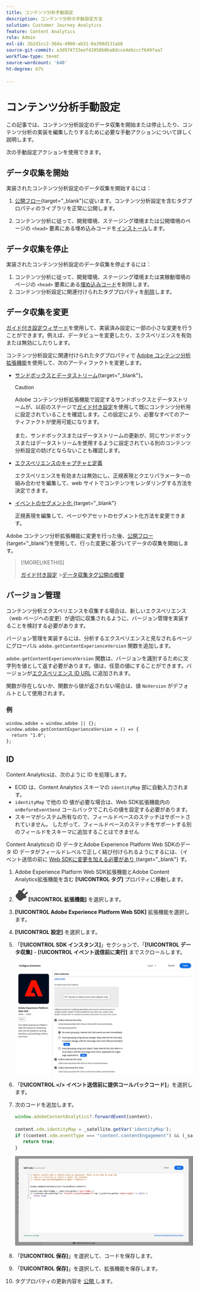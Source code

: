 ```yaml
---
title: コンテンツ分析手動設定
description: コンテンツ分析の手動設定方法
solution: Customer Journey Analytics
feature: Content Analytics
role: Admin
exl-id: 2b2d1cc2-36da-4960-ab31-0a398d131ab8
source-git-commit: a3d974733eef42050b0ba8dcce4ebcccf649faa7
workflow-type: tm+mt
source-wordcount: '640'
ht-degree: 67%

---
```


# コンテンツ分析手動設定

この記事では、コンテンツ分析設定のデータ収集を開始または停止したり、コンテンツ分析の実装を編集したりするために必要な手動アクションについて詳しく説明します。

次の手動設定アクションを使用できます。

## データ収集を開始

実装されたコンテンツ分析設定のデータ収集を開始するには：

1. [公開フロー](https://experienceleague.adobe.com/ja/docs/experience-platform/tags/publish/overview){target="_blank"}に従います。コンテンツ分析設定を含むタグプロパティのライブラリを正常に公開します。

1. コンテンツ分析に従って、開発環境、ステージング環境または公開環境のページの `<head>` 要素にある埋め込みコードを[インストール](https://experienceleague.adobe.com/ja/docs/experience-platform/tags/publish/environments/environments#installation)します。


## データ収集を停止

実装されたコンテンツ分析設定のデータ収集を停止するには：

1. コンテンツ分析に従って、開発環境、ステージング環境または実稼動環境のページの `<head>` 要素にある[埋め込みコード](https://experienceleague.adobe.com/ja/docs/experience-platform/tags/publish/environments/environments)を削除します。
1. コンテンツ分析設定に関連付けられたタグプロパティを[削除](https://experienceleague.adobe.com/ja/docs/experience-platform/tags/publish/overview)します。



## データ収集を変更

[ガイド付き設定ウィザード](guided.md)を使用して、実装済み設定に一部の小さな変更を行うことができます。例えば、データビューを変更したり、エクスペリエンスを有効または無効にしたりします。

コンテンツ分析設定に関連付けられたタグプロパティで [Adobe コンテンツ分析拡張機能](https://experienceleague.adobe.com/ja/docs/experience-platform/tags/extensions/client/content-analytics/overview)を使用して、次のアーティファクトを変更します。

* [サンドボックスとデータストリーム](https://experienceleague.adobe.com/ja/docs/experience-platform/tags/extensions/client/content-analytics/overview#configure-datastreams){target="_blank"}。

  >[!CAUTION]
  >
  >Adobe コンテンツ分析拡張機能で設定するサンドボックスとデータストリームが、以前のステージで[ガイド付き設定](guided.md)を使用して既にコンテンツ分析用に設定されていることを確認します。この設定により、必要なすべてのアーティファクトが使用可能になります。<br/><br/>また、サンドボックスまたはデータストリームの更新が、同じサンドボックスまたはデータストリームを使用するように設定されている別のコンテンツ分析設定の妨げとならないことも確認します。
  >

* [エクスペリエンスのキャプチャと定義](https://experienceleague.adobe.com/ja/docs/experience-platform/tags/extensions/client/content-analytics/overview?lang=ja#configure-experience-capture-and-definition)

  エクスペリエンスを有効または無効にし、正規表現とクエリパラメーターの組み合わせを編集して、web サイトでコンテンツをレンダリングする方法を決定できます。

* [ イベントのセグメント化 ](https://experienceleague.adobe.com/en/docs/experience-platform/tags/extensions/client/content-analytics/overview#configure-event-segmenting){target="_blank"}

  正規表現を編集して、ページやアセットのセグメント化方法を変更できます。


Adobe コンテンツ分析拡張機能に変更を行った後、[公開フロー](https://experienceleague.adobe.com/ja/docs/experience-platform/tags/publish/overview){target="_blank"}を使用して、行った変更に基づいてデータの収集を開始します。



>[!MORELIKETHIS]
>
>[ガイド付き設定](guided.md)
>&#x200B;>[データ収集タグ公開の概要](https://experienceleague.adobe.com/ja/docs/experience-platform/tags/publish/overview)
>


## バージョン管理

コンテンツ分析エクスペリエンスを収集する場合は、新しいエクスペリエンス（web ページへの変更）が適切に収集されるように、バージョン管理を実装することを検討する必要があります。

バージョン管理を実装するには、分析するエクスペリエンスと見なされるページにグローバル `adobe.getContentExperienceVersion` 関数を追加します。

`adobe.getContentExperienceVersion` 関数は、バージョンを識別するために文字列を値として返す必要があります。値は、任意の値にすることができます。バージョンが[エクスペリエンス ID URL](/help/content-analytics/report/components.md#experience-metadata) に追加されます。

関数が存在しないか、関数から値が返されない場合は、値 `NoVersion` がデフォルトとして使用されます。

### 例

```
window.adobe = window.adobe || {};
window.adobe.getContentExperienceVersion = () => {
  return "1.0";
};
```

## ID

Content Analyticsは、次のように ID を処理します。

* ECID は、Content Analytics スキーマの `identityMap` 部に自動入力されます。
* `identityMap` で他の ID 値が必要な場合は、Web SDK拡張機能内の `onBeforeEventSend` コールバックでこれらの値を設定する必要があります。
* スキーマがシステム所有なので、フィールドベースのステッチはサポートされていません。 したがって、フィールドベースのステッチをサポートする別のフィールドをスキーマに追加することはできません


Content Analyticsの ID データとAdobe Experience Platform Web SDKのデータ ID データがフィールドレベルで正しく結び付けられるようにするには、（イベント送信の前に [Web SDKに変更を加える必要があり ](https://experienceleague.adobe.com/en/docs/experience-platform/web-sdk/commands/configure/onbeforeeventsend){target="_blank"} す。

1. Adobe Experience Platform Web SDK拡張機能とAdobe Content Analytics拡張機能を含む **[!UICONTROL タグ]** プロパティに移動します。
1. ![ プラグ ](/help/assets/icons/Plug.svg)**[!UICONTROL 拡張機能]** を選択します。
1. **[!UICONTROL Adobe Experience Platform Web SDK]** 拡張機能を選択します。
1. **[!UICONTROL 設定]** を選択します。
1. 「**[!UICONTROL SDK インスタンス]**」セクションで、「**[!UICONTROL データ収集]** - **[!UICONTROL イベント送信前に実行]** までスクロールします。

   ![ イベント送信コールバックの前にオン ](/help/content-analytics/assets/onbeforeeventsendcallback.png)

1. 「**[!UICONTROL &lt;/> イベント送信前に提供コールバックコード]**」を選択します。
1. 次のコードを追加します。

   ```javascript
   window.adobeContentAnalytics?.forwardEvent(content);
   
   content.xdm.identityMap = _satellite.getVar('identityMap');
   if ((content.xdm.eventType === "content.contentEngagement") && (_satellite.getVar('identityMap') != null)) {
      return true;
   }
   ```

   ![ イベント送信コールバックの前にオン ](/help/content-analytics/assets/onbeforeeventsendcallbackcode.png)

1. 「**[!UICONTROL 保存]**」を選択して、コードを保存します。
1. 「**[!UICONTROL 保存]**」を選択して、拡張機能を保存します。
1. タグプロパティの更新内容を [ 公開 ](https://experienceleague.adobe.com/ja/docs/experience-platform/tags/publish/overview) します。





